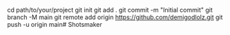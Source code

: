 cd path/to/your/project 
git init
git add .
git commit -m "Initial commit"
git branch -M main
git remote add origin https://github.com/demigodlolz.git
git push -u origin main# Shotsmaker
